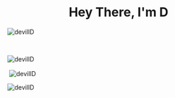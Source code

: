 <h1 align="center">Hey There, I'm D</h1>

<p align="left"> <img src="https://komarev.com/ghpvc/?username=devillD&label=Profile%20views&color=0e75b6&style=flat" alt="devillD" /> </p><br>

<p><img align="left" src="https://github-readme-stats.vercel.app/api/top-langs?username=devillD&show_icons=true&locale=en&layout=compact" alt="devillD" /></p><br>

<p>&nbsp;<img align="center" src="https://github-readme-stats.vercel.app/api?username=devillD&show_icons=true&locale=en" alt="devillD" /></p>

<p><img align="center" src="https://github-readme-streak-stats.herokuapp.com/?user=devillD&" alt="devillD" /></p>
